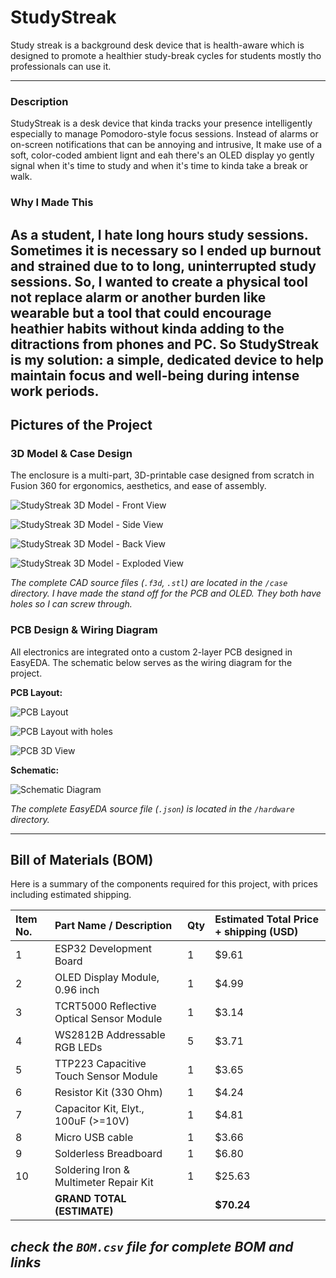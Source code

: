 # StudyStreak

Study streak is a background desk device that is health-aware which is designed to promote a healthier study-break cycles for students mostly tho professionals can use it.

-----

### Description

StudyStreak is a desk device that kinda tracks your presence intelligently especially to manage Pomodoro-style focus sessions. Instead of alarms or on-screen notifications that can be annoying and intrusive, It make use of a soft, color-coded ambient lignt and eah there's an OLED display yo gently signal when it's time to study and when it's time to kinda take a break or walk.

### Why I Made This

As a student, I hate long hours study sessions. Sometimes it is necessary so I ended up burnout and strained due to to long, uninterrupted study sessions. So, I wanted to create a physical tool not replace alarm or another burden like wearable but a tool that could encourage heathier habits without kinda adding to the ditractions from phones and PC. So StudyStreak is my solution: a simple, dedicated device to help maintain focus and well-being during intense work periods.
-----

## Pictures of the Project

### 3D Model & Case Design

The enclosure is a multi-part, 3D-printable case designed from scratch in Fusion 360 for ergonomics, aesthetics, and ease of assembly.

![StudyStreak 3D Model - Front View](images/studystreak-3.png)

![StudyStreak 3D Model - Side View](images/studystreak-4.png)

![StudyStreak 3D Model - Back View](images/studystreak-5.png)

![StudyStreak 3D Model - Exploded View](images/studystreak-6.png)

*The complete CAD source files (`.f3d`, `.stl`) are located in the `/case` directory.*
*I have made the stand off for the PCB and OLED. They both have holes so I can screw through.*

### PCB Design & Wiring Diagram

All electronics are integrated onto a custom 2-layer PCB designed in EasyEDA. The schematic below serves as the wiring diagram for the project.

**PCB Layout:**

![PCB Layout](images/pcb.png)

![PCB Layout with holes](images/pcb_with_holes.png)

![PCB 3D View](images/pcb_3d.png)

**Schematic:**

![Schematic Diagram](images/schematics_updated_v2.png)

*The complete EasyEDA source file (`.json`) is located in the `/hardware` directory.*

-----

## Bill of Materials (BOM)

Here is a summary of the components required for this project, with prices including estimated shipping.

| Item No. | Part Name / Description | Qty | Estimated Total Price + shipping (USD) |
| :--- | :--- | :-- | :--- |
| 1 | ESP32 Development Board | 1 | $9.61 |
| 2 | OLED Display Module, 0.96 inch | 1 | $4.99 |
| 3 | TCRT5000 Reflective Optical Sensor Module | 1 | $3.14 |
| 4 | WS2812B Addressable RGB LEDs | 5 | $3.71 |
| 5 | TTP223 Capacitive Touch Sensor Module | 1 | $3.65 |
| 6 | Resistor Kit (330 Ohm) | 1 | $4.24 |
| 7 | Capacitor Kit, Elyt., 100uF (\>=10V) | 1 | $4.81 |
| 8 | Micro USB cable | 1 | $3.66 |
| 9 | Solderless Breadboard | 1 | $6.80 |
| 10 | Soldering Iron & Multimeter Repair Kit | 1 | $25.63 |
| | **GRAND TOTAL (ESTIMATE)** | | **$70.24** |


*check the `BOM.csv` file for complete BOM and links*
-----

